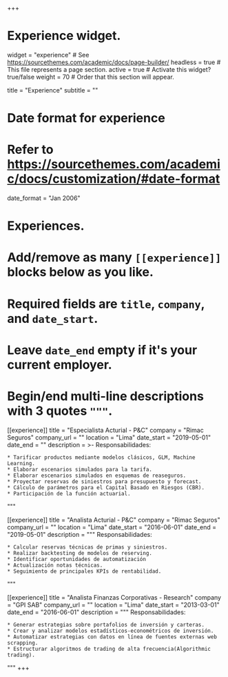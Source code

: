 +++
# Experience widget.
widget = "experience"  # See https://sourcethemes.com/academic/docs/page-builder/
headless = true  # This file represents a page section.
active = true  # Activate this widget? true/false
weight = 70  # Order that this section will appear.

title = "Experience"
subtitle = ""

# Date format for experience
#   Refer to https://sourcethemes.com/academic/docs/customization/#date-format
date_format = "Jan 2006"

# Experiences.
#   Add/remove as many `[[experience]]` blocks below as you like.
#   Required fields are `title`, `company`, and `date_start`.
#   Leave `date_end` empty if it's your current employer.
#   Begin/end multi-line descriptions with 3 quotes `"""`.
[[experience]]
  title = "Especialista Acturial - P&C"
  company = "Rimac Seguros"
  company_url = ""
  location = "Lima"
  date_start = "2019-05-01"
  date_end = ""
  description = >-
  Responsabilidades:
  
    * Tarificar productos mediante modelos clásicos, GLM, Machine Learning.
    * Elaborar escenarios simulados para la tarifa.
    * Elaborar escenarios simulados en esquemas de reaseguros.
    * Proyectar reservas de siniestros para presupuesto y forecast.
    * Cálculo de parámetros para el Capital Basado en Riesgos (CBR).
    * Participación de la función actuarial.
  """  

[[experience]]
  title = "Analista Acturial - P&C"
  company = "Rimac Seguros"
  company_url = ""
  location = "Lima"
  date_start = "2016-06-01"
  date_end = "2019-05-01"
  description = """
  Responsabilidades:
  
    * Calcular reservas técnicas de primas y siniestros.
    * Realizar backtesting de modelos de reserving.
    * Identificar oportunidades de automatización
    * Actualización notas técnicas.
    * Seguimiento de principales KPIs de rentabilidad.
  """
  
  [[experience]]
  title = "Analista Finanzas Corporativas - Research"
  company = "GPI SAB"
  company_url = ""
  location = "Lima"
  date_start = "2013-03-01"
  date_end = "2016-06-01"
  description = """
  Responsabilidades:
  
    * Generar estrategias sobre portafolios de inversión y carteras.
    * Crear y analizar modelos estadísticos-econométricos de inversión.
    * Automatizar estrategias con datos en línea de fuentes externas web scrapping.
    * Estructurar algoritmos de trading de alta frecuencia(Algorithmic trading).
  """
+++
